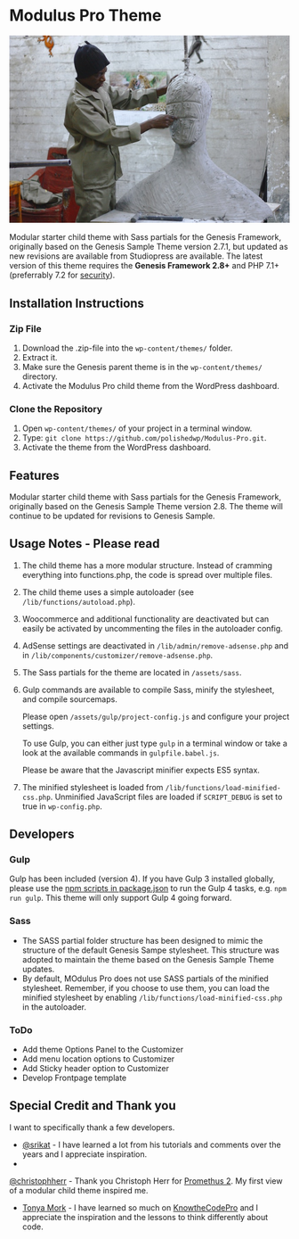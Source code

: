 # Modulus Pro Theme

![Title](screenshot.png)

Modular starter child theme with Sass partials for the Genesis Framework, originally based on the Genesis Sample Theme version 2.7.1, but updated as new revisions are available from Studiopress are available. The latest version of this theme requires the **Genesis Framework 2.8+** and PHP 7.1+ (preferrably 7.2 for [security](http://php.net/supported-versions.php)). 


## Installation Instructions

### Zip File

1.  Download the .zip-file into the `wp-content/themes/` folder.
2.  Extract it.
3.  Make sure the Genesis parent theme is in the `wp-content/themes/` directory.
4.  Activate the Modulus Pro child theme from the WordPress dashboard.

### Clone the Repository

1.  Open `wp-content/themes/` of your project in a terminal window.
2.  Type: `git clone https://github.com/polishedwp/Modulus-Pro.git`.
3.  Activate the theme from the WordPress dashboard.

## Features  
Modular starter child theme with Sass partials for the Genesis Framework, originally based on the Genesis Sample Theme version 2.8. The theme will continue to be updated for revisions to Genesis Sample. 


## Usage Notes - Please read

1.  The child theme has a more modular structure.
    Instead of cramming everything into functions.php, the code is spread over multiple files.
2.  The child theme uses a simple autoloader (see `/lib/functions/autoload.php`).
4.  Woocommerce and additional functionality are deactivated but can easily be activated by uncommenting the files in the autoloader config.
5.  AdSense settings are deactivated in `/lib/admin/remove-adsense.php` and in `/lib/components/customizer/remove-adsense.php`.
6.  The Sass partials for the theme are located in `/assets/sass`. 
8.  Gulp commands are available to compile Sass, minify the stylesheet, and compile sourcemaps.

    Please open `/assets/gulp/project-config.js` and configure your project settings.

    To use Gulp, you can either just type `gulp` in a terminal window or take a look at the available commands in `gulpfile.babel.js`.

    Please be aware that the Javascript minifier expects ES5 syntax.
    

10. The minified stylesheet is loaded from `/lib/functions/load-minified-css.php`. Unminified JavaScript files are loaded if `SCRIPT_DEBUG` is set to true in `wp-config.php`.


## Developers 

### Gulp
Gulp has been included (version 4). If you have Gulp 3 installed globally, please use the [npm scripts in package.json](https://github.com/polishedwp/Modulus-Pro/blob/develop/package.json) to run the Gulp 4 tasks, e.g. `npm run gulp`. This theme will only support Gulp 4 going forward.   

### Sass  
* The SASS partial folder structure has been designed to mimic the structure of the default Genesis Sampe stylesheet. This structure was adopted to maintain the theme based on the Genesis Sample Theme updates. 
* By default, MOdulus Pro does not use SASS partials of the minified stylesheet. Remember, if you choose to use them, you can load the minified stylesheet by enabling `/lib/functions/load-minified-css.php` in the autoloader.   

### ToDo 
* Add theme Options Panel to the Customizer
* Add menu location options to Customizer 
* Add Sticky header option to Customizer 
* Develop Frontpage template 

## Special Credit and Thank you

I want to specifically thank a few developers. 

* [@srikat](https://github.com/srikat) - I have learned a lot from his tutorials and comments over the years and I appreciate inspiration. 
*  
[@christophherr](https://github.com/christophherr) - Thank you Christoph Herr for [Promethus 2](https://github.com/christophherr/prometheus). My first view of a modular child theme inspired me.
* [Tonya Mork](https://github.com/hellofromtonya) - I have learned so much on [KnowtheCodePro](http://knowthecode.io/) and I appreciate the inspiration and the lessons to think differently about code. 


